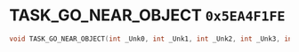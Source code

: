 # TASK_GO_NEAR_OBJECT `0x5EA4F1FE`

```cpp
void TASK_GO_NEAR_OBJECT(int _Unk0, int _Unk1, int _Unk2, int _Unk3, int _Unk4, int _Unk5);
```